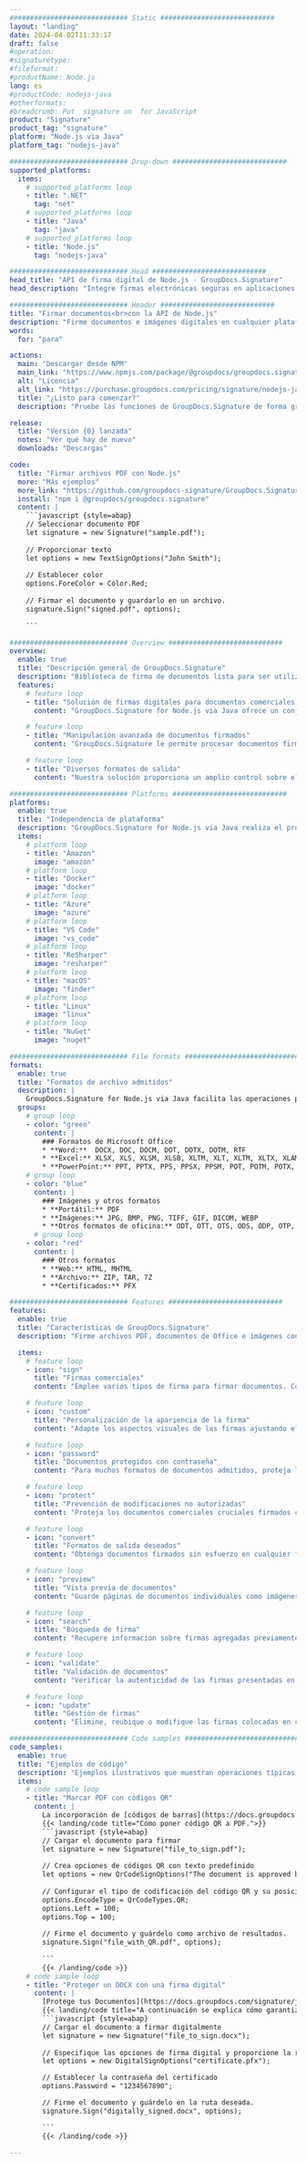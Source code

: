 ```yaml
---
############################# Static ############################
layout: "landing"
date: 2024-04-02T11:33:17
draft: false
#operation: 
#signaturetype: 
#fileformat: 
#productName: Node.js
lang: es
#productCode: nodejs-java
#otherformats: 
#breadcrumb: Put  signature on  for JavaScript
product: "Signature"
product_tag: "signature"
platform: "Node.js via Java"
platform_tag: "nodejs-java"

############################# Drop-down ############################
supported_platforms:
  items:
    # supported_platforms loop
    - title: ".NET"
      tag: "net"
    # supported_platforms loop
    - title: "Java"
      tag: "java"
    # supported_platforms loop
    - title: "Node.js"
      tag: "nodejs-java"

############################# Head ############################
head_title: "API de firma digital de Node.js - GroupDocs.Signature"
head_description: "Integre firmas electrónicas seguras en aplicaciones Node.js con GroupDocs.Signature. Optimice los flujos de trabajo de firma de documentos de forma fácil y eficiente."

############################# Header ############################
title: "Firmar documentos<br>con la API de Node.js"
description: "Firme documentos e imágenes digitales en cualquier plataforma utilizando nuestras API flexibles y soluciones basadas en aplicaciones para programadores y usuarios finales."
words:
  for: "para"

actions:
  main: "Descargar desde NPM"
  main_link: "https://www.npmjs.com/package/@groupdocs/groupdocs.signature/"
  alt: "Licencia"
  alt_link: "https://purchase.groupdocs.com/pricing/signature/nodejs-java/"
  title: "¿Listo para comenzar?"
  description: "Pruebe las funciones de GroupDocs.Signature de forma gratuita o solicite una licencia"

release:
  title: "Versión {0} lanzada"
  notes: "Ver qué hay de nuevo"
  downloads: "Descargas"

code:
  title: "Firmar archivos PDF con Node.js"
  more: "Más ejemplos"
  more_link: "https://github.com/groupdocs-signature/GroupDocs.Signature-for-Node.js-via-Java/"
  install: "npm i @groupdocs/groupdocs.signature"
  content: |
    ```javascript {style=abap}   
    // Seleccionar documento PDF
    let signature = new Signature("sample.pdf");
    
    // Proporcionar texto
    let options = new TextSignOptions("John Smith");
    
    // Establecer color
    options.ForeColor = Color.Red;
    
    // Firmar el documento y guardarlo en un archivo.
    signature.Sign("signed.pdf", options);
    
    ```

############################# Overview ############################
overview:
  enable: true
  title: "Descripción general de GroupDocs.Signature"
  description: "Biblioteca de firma de documentos lista para ser utilizada en aplicaciones Node.js"
  features:
    # feature loop
    - title: "Solución de firmas digitales para documentos comerciales con Node.js"
      content: "GroupDocs.Signature for Node.js via Java ofrece un conjunto completo de opciones de firma digital para PDF, documentos de Office e imágenes. Se encuentran disponibles textos, códigos de barras, imágenes, certificados digitales y metadatos. El procesamiento de documentos optimizado garantiza la eficiencia."

    # feature loop
    - title: "Manipulación avanzada de documentos firmados"
      content: "GroupDocs.Signature le permite procesar documentos firmados. Busque y valide firmas utilizando diversos criterios. Además, extraiga información detallada del documento o genere imágenes de vista previa de las páginas."

    # feature loop
    - title: "Diversos formatos de salida"
      content: "Nuestra solución proporciona un amplio control sobre el formato de salida de los documentos firmados. Coloque con precisión las firmas en cualquier página y personalice su apariencia. Guarde documentos firmados en numerosos formatos compatibles y, opcionalmente, protéjalos con contraseñas."

############################# Platforms ############################
platforms:
  enable: true
  title: "Independencia de plataforma"
  description: "GroupDocs.Signature for Node.js via Java realiza el procesamiento de documentos con varios sistemas operativos"
  items:
    # platform loop
    - title: "Amazon"
      image: "amazon"
    # platform loop
    - title: "Docker"
      image: "docker"
    # platform loop
    - title: "Azure"
      image: "azure"
    # platform loop
    - title: "VS Code"
      image: "vs_code"
    # platform loop
    - title: "ReSharper"
      image: "resharper"
    # platform loop
    - title: "macOS"
      image: "finder"
    # platform loop
    - title: "Linux"
      image: "linux"
    # platform loop
    - title: "NuGet"
      image: "nuget"

############################# File formats ############################
formats:
  enable: true
  title: "Formatos de archivo admitidos"
  description: |
    GroupDocs.Signature for Node.js via Java facilita las operaciones para los [formatos de archivo populares](https://docs.groupdocs.com/signature/java/supported-document-formats/).
  groups:
    # group loop
    - color: "green"
      content: |
        ### Formatos de Microsoft Office
        * **Word:**  DOCX, DOC, DOCM, DOT, DOTX, DOTM, RTF
        * **Excel:** XLSX, XLS, XLSM, XLSB, XLTM, XLT, XLTM, XLTX, XLAM, SXC, SpreadsheetML
        * **PowerPoint:** PPT, PPTX, PPS, PPSX, PPSM, POT, POTM, POTX, PPTM
    # group loop
    - color: "blue"
      content: |
        ### Imágenes y otros formatos
        * **Portátil:** PDF
        * **Imágenes:** JPG, BMP, PNG, TIFF, GIF, DICOM, WEBP
        * **Otros formatos de oficina:** ODT, OTT, OTS, ODS, ODP, OTP, ODG
      # group loop
    - color: "red"
      content: |
        ### Otros formatos
        * **Web:** HTML, MHTML
        * **Archivo:** ZIP, TAR, 7Z
        * **Certificados:** PFX

############################# Features ############################
features:
  enable: true
  title: "Características de GroupDocs.Signature"
  description: "Firme archivos PDF, documentos de Office e imágenes con firmas digitales"

  items:
    # feature loop
    - icon: "sign"
      title: "Firmas comerciales"
      content: "Emplee varios tipos de firma para firmar documentos. Coloque firmas digitales con precisión en cualquier ubicación de la página."

    # feature loop
    - icon: "custom"
      title: "Personalización de la apariencia de la firma"
      content: "Adapte los aspectos visuales de las firmas ajustando el color, la fuente, los bordes, la rotación y más para lograr el resultado deseado."

    # feature loop
    - icon: "password"
      title: "Documentos protegidos con contraseña"
      content: "Para muchos formatos de documentos admitidos, proteja los documentos firmados con una contraseña para mayor seguridad."

    # feature loop
    - icon: "protect"
      title: "Prevención de modificaciones no autorizadas"
      content: "Proteja los documentos comerciales cruciales firmados con certificados digitales contra modificaciones no autorizadas."

    # feature loop
    - icon: "convert"
      title: "Formatos de salida deseados"
      content: "Obtenga documentos firmados sin esfuerzo en cualquier formato compatible. Convierta documentos de MS Word a formato PDF con facilidad."

    # feature loop
    - icon: "preview"
      title: "Vista previa de documentos"
      content: "Guarde páginas de documentos individuales como imágenes para necesidades futuras."

    # feature loop
    - icon: "search"
      title: "Búsqueda de firma"
      content: "Recupere información sobre firmas agregadas previamente en sus documentos."

    # feature loop
    - icon: "validate"
      title: "Validación de documentos"
      content: "Verificar la autenticidad de las firmas presentadas en cualquier documento."

    # feature loop
    - icon: "update"
      title: "Gestión de firmas"
      content: "Elimine, reubique o modifique las firmas colocadas en cualquier página del documento."

############################# Code samples ############################
code_samples:
  enable: true
  title: "Ejemplos de código"
  description: "Ejemplos ilustrativos que muestran operaciones típicas de GroupDocs.Signature for Node.js via Java"
  items:
    # code sample loop
    - title: "Marcar PDF con códigos QR"
      content: |
        La incorporación de [códigos de barras](https://docs.groupdocs.com/signature/java/esign-document-with-qr-code-signature/) en páginas de documentos PDF específicas puede optimizar los procesos comerciales. Esta sección proporciona un ejemplo de cómo agregar un código QR usando GroupDocs.Signature for Node.js via Java.
        {{< landing/code title="Cómo poner código QR a PDF.">}}
        ```javascript {style=abap}
        // Cargar el documento para firmar
        let signature = new Signature("file_to_sign.pdf");
        
        // Crea opciones de códigos QR con texto predefinido
        let options = new QrCodeSignOptions("The document is approved by John Smith");
        
        // Configurar el tipo de codificación del código QR y su posición en la página
        options.EncodeType = QrCodeTypes.QR;
        options.Left = 100;
        options.Top = 100;
            
        // Firme el documento y guárdelo como archivo de resultados.
        signature.Sign("file_with_QR.pdf", options);
        
        ```
        {{< /landing/code >}}
    # code sample loop
    - title: "Proteger un DOCX con una firma digital"
      content: |
        [Protege tus Documentos](https://docs.groupdocs.com/signature/java/esign-document-with-digital-signature/) mediante firmas basadas en certificados digitales. La firma digital protege sus documentos comerciales contra cambios de contenido.
        {{< landing/code title="A continuación se explica cómo garantizar la integridad del documento.">}}
        ```javascript {style=abap}   
        // Cargar el documento a firmar digitalmente
        let signature = new Signature("file_to_sign.docx");
        
        // Especifique las opciones de firma digital y proporcione la ruta al archivo del certificado.
        let options = new DigitalSignOptions("certificate.pfx");

        // Establecer la contraseña del certificado
        options.Password = "1234567890";

        // Firme el documento y guárdelo en la ruta deseada.
        signature.Sign("digitally_signed.docx", options);

        ```
        {{< /landing/code >}}

---
```

